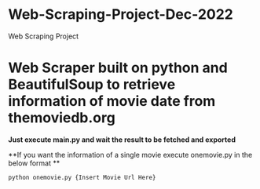 # Web-Scraping-Project-Dec-2022
Web Scraping Project


# Web Scraper built on python and BeautifulSoup to retrieve information of movie date from themoviedb.org

**Just execute main.py and wait the result to be fetched and exported**

**If you want the information of a single movie execute onemovie.py in the below format **

```
python onemovie.py {Insert Movie Url Here}
```
